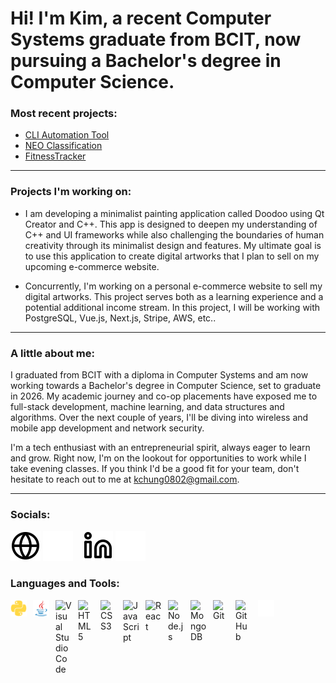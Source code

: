 # Hi! I'm Kim, a recent Computer Systems graduate from BCIT, now pursuing a Bachelor's degree in Computer Science. 


### Most recent projects:

- [CLI Automation Tool](https://github.com/Kimmm-c/automate-create-remote-repo)
- [NEO Classification](http://kimmmc.pythonanywhere.com)
- [FitnessTracker](https://github.com/Kimmm-c/fitness-tracker)

---

### Projects I'm working on:

- I am developing a minimalist painting application called Doodoo using Qt Creator and C++. This app is designed to deepen my understanding of C++ and UI frameworks while also challenging the boundaries of human creativity through its minimalist design and features. My ultimate goal is to use this application to create digital artworks that I plan to sell on my upcoming e-commerce website.
  
- Concurrently, I'm working on a personal e-commerce website to sell my digital artworks. This project serves both as a learning experience and a potential additional income stream. In this project, I will be working with PostgreSQL, Vue.js, Next.js, Stripe, AWS, etc..

---

### A little about me:

I graduated from BCIT with a diploma in Computer Systems and am now working towards a Bachelor's degree in Computer Science, set to graduate in 2026. My academic journey and co-op placements have exposed me to full-stack development, machine learning, and data structures and algorithms. Over the next couple of years, I'll be diving into wireless and mobile app development and network security.

I'm a tech enthusiast with an entrepreneurial spirit, always eager to learn and grow. Right now, I'm on the lookout for opportunities to work while I take evening classes. If you think I'd be a good fit for your team, don't hesitate to reach out to me at kchung0802@gmail.com.

---

### Socials:

[![website](./img/globe-light.svg)](https://k-chung.netlify.app#gh-light-mode-only)
[![website](./img/globe-dark.svg)](https://k-chung.netlify.app#gh-dark-mode-only)
&nbsp;&nbsp;
[![website](./img/linkedin-light.svg)](https://www.linkedin.com/in/kim-chung-874917110/#gh-light-mode-only)
[![website](./img/linkedin-dark.svg)](https://www.linkedin.com/in/kim-chung-874917110/#gh-dark-mode-only)


### Languages and Tools:

<img align="left" alt="Visual Studio Code" width="26px" src="./img/python-plain.svg" style="padding-right:10px;"/>
<img align="left" alt="Visual Studio Code" width="26px" src="./img/java-original.svg" style="padding-right:10px;"/>
<img align="left" alt="Visual Studio Code" width="26px" src="https://cdn.jsdelivr.net/gh/devicons/devicon/icons/vscode/vscode-original.svg" style="padding-right:10px;"/>
<img align="left" alt="HTML5" width="26px" src="https://cdn.jsdelivr.net/gh/devicons/devicon/icons/html5/html5-original.svg" style="padding-right:10px;" />
<img align="left" alt="CSS3" width="26px" src="https://cdn.jsdelivr.net/gh/devicons/devicon/icons/css3/css3-original.svg" style="padding-right:10px;" />
<img align="left" alt="JavaScript" width="26px" src="https://cdn.jsdelivr.net/gh/devicons/devicon/icons/javascript/javascript-original.svg" style="padding-right:10px;" />
<img align="left" alt="React" width="26px" src="https://cdn.jsdelivr.net/gh/devicons/devicon/icons/react/react-original.svg" style="padding-right:10px;" />
<img align="left" alt="Node.js" width="26px" src="https://cdn.jsdelivr.net/gh/devicons/devicon/icons/nodejs/nodejs-original.svg" style="padding-right:10px;" />
<img align="left" alt="MongoDB" width="26px" src="https://cdn.jsdelivr.net/gh/devicons/devicon/icons/mongodb/mongodb-original.svg" style="padding-right:10px;" />
<img align="left" alt="Git" width="26px" src="https://cdn.jsdelivr.net/gh/devicons/devicon/icons/git/git-original.svg" style="padding-right:10px;" />
<img align="left" alt="GitHub" width="26px" src="https://user-images.githubusercontent.com/3369400/139447912-e0f43f33-6d9f-45f8-be46-2df5bbc91289.png" style="padding-right:10px;" />
<img align="left" alt="GitHub" width="26px" src="./img/terminal-dark.svg" style="padding-right:10px;" />

<br>


